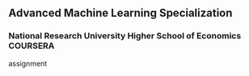 ## Advanced Machine Learning Specialization
### National Research University Higher School of Economics   COURSERA
assignment
